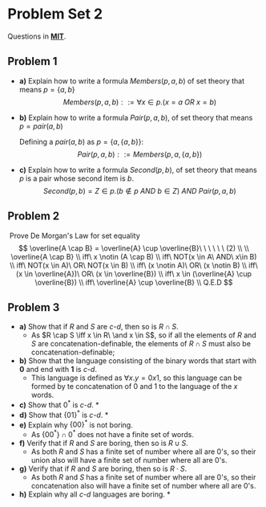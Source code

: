 # Problem Set 2

Questions in [**MIT**](https://openlearninglibrary.mit.edu/assets/courseware/v1/a56c7e8c4c265baf3549ab786dc1fdc5/asset-v1:OCW+6.042J+2T2019+type@asset+block/MIT6_042JS15_ps2.pdf).

## Problem 1

* **a)** Explain how to write a formula $Members(p, a, b)$ of set theory that means $p = \{a, b\}$
  $$
  Members(p, a, b) ::= \forall x \in p. (x = a\ OR\ x=b)
  $$

* **b)** Explain how to write a formula $Pair(p, a, b)$, of set theory that means $p = pair(a, b)$

  Defining a $pair(a, b)$ as $p = \{a, \{a, b\}\}$:
  $$
  Pair(p, a, b) ::= Members(p, a, \{a, b\})
  $$

* **c)** Explain how to write a formula $Second(p, b)$, of set theory that means $p$ is a pair whose second item is $b$.
  $$
  Second(p, b) = Z \in p.(b \notin p\ AND\ b \in Z)\ AND\ Pair(p, a, b)
  $$
  

## Problem 2

​	Prove De Morgan's Law for set equality
$$
\overline{A \cap B} = \overline{A} \cup \overline{B}\ \ \ \ \ \ (2)
\\
\\
\overline{A \cap B} 
\\
iff\ x \notin (A \cap B)
\\
iff\ NOT(x \in A\ AND\ x\in B)
\\
iff\ NOT(x \in A)\ OR\ NOT(x \in B)
\\
iff\ (x \notin A)\ OR\ (x \notin B)
\\
iff\ (x \in \overline{A})\ OR\ (x \in \overline{B})
\\
iff\ x \in (\overline{A} \cup \overline{B})
\\
iff\ \overline{A} \cup \overline{B}
\\
Q.E.D
$$

## Problem 3

* **a)** Show that if $R$ and $S$ are $c$-$d$, then so is $R \cap S$.
  * As $R \cap S \iff x \in R\ \and x \in S$, so if all the elements of $R$ and $S$ are concatenation-definable, the elements of $R \cap S$ must also be concatenation-definable;
* **b)** Show that the language consisting of the binary words that start with **0** and end with **1** is $c$-$d$.
  * This language is defined as $\forall x. y = 0x1$, so this language can be formed by te concatenation of 0 and 1 to the language of the $x$ words.
* **c)** Show that $0^*$ is $c$-$d$.
  * 
* **d)** Show that $\{01\}^*$ is  $c$-$d$.
  * 
* **e)** Explain why $\{00\}^*$ is not boring.
  * As $\{00^*\} \cap 0^*$ does not have a finite set of words.
* **f)** Verify that if $R$ and $S$ are boring, then so is $R \cup S$.
  * As both $R$ and $S$ has a finite set of number where all are 0's, so their union also will have a finite set of number where all are 0's.
* **g)** Verify that if $R$ and $S$ are boring, then so is $R \cdot S$.
  * As both $R$ and $S$ has a finite set of number where all are 0's, so their concatenation also will have a finite set of number where all are 0's.
* **h)** Explain why all  $c$-$d$ languages are boring.
  * 